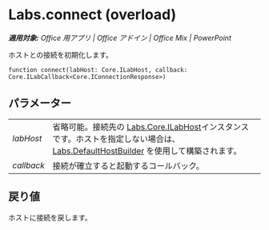 
# <a name="labs.connect-(overload)"></a>Labs.connect (overload)

 _**適用対象:** Office 用アプリ | Office アドイン | Office Mix | PowerPoint_

ホストとの接続を初期化します。

```
function connect(labHost: Core.ILabHost, callback: Core.ILabCallback<Core.IConnectionResponse>)
```


## <a name="parameters"></a>パラメーター


|||
|:-----|:-----|
| _labHost_|省略可能。接続先の [Labs.Core.ILabHost](../../reference/office-mix/labs.core.ilabhost.md)インスタンスです。ホストを指定しない場合は、[Labs.DefaultHostBuilder](../../reference/office-mix/labs.defaulthostbuilder.md) を使用して構築されます。|
| _callback_|接続が確立すると起動するコールバック。|

## <a name="return-value"></a>戻り値

ホストに接続を戻します。


